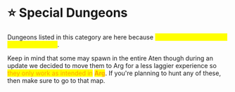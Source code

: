 # ⭐ Special Dungeons

Dungeons listed in this category are here because <mark style="color:yellow;">**they have unique loot or bosses to defeat**</mark>.&#x20;

Keep in mind that some may spawn in the entire Aten though during an update we decided to move them to Arg for a less laggier experience so <mark style="color:orange;">they only work as intended in</mark> <mark style="color:orange;"></mark><mark style="color:orange;">**Arg**</mark>. If you're planning to hunt any of these, then make sure to go to that map.
